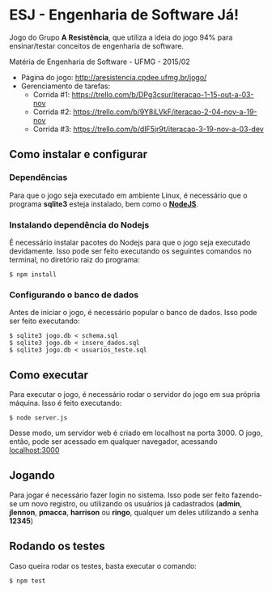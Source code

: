 # ESJ - Engenharia de Software Já!

Jogo do Grupo **A Resistência**, que utiliza a ideia do jogo 94% para ensinar/testar conceitos de engenharia de software.

Matéria de Engenharia de Software - UFMG - 2015/02

* Página do jogo: http://aresistencia.cpdee.ufmg.br/jogo/
* Gerenciamento de tarefas:
  * Corrida #1: https://trello.com/b/DPg3csur/iteracao-1-15-out-a-03-nov
  * Corrida #2: https://trello.com/b/9Y8iLVkF/iteracao-2-04-nov-a-19-nov
  * Corrida #3: https://trello.com/b/dIF5jr9t/iteracao-3-19-nov-a-03-dev


## Como instalar e configurar

### Dependências

Para que o jogo seja executado em ambiente Linux, é necessário que o programa **sqlite3** esteja instalado, bem como o [**NodeJS**](https://nodejs.org/).

### Instalando dependência do Nodejs

É necessário instalar pacotes do Nodejs para que o jogo seja executado devidamente. Isso pode ser feito executando os seguintes comandos no terminal, no diretório raiz do programa:

```
$ npm install
```


### Configurando o banco de dados

Antes de iniciar o jogo, é necessário popular o banco de dados. Isso pode ser feito executando:

```
$ sqlite3 jogo.db < schema.sql
$ sqlite3 jogo.db < insere_dados.sql
$ sqlite3 jogo.db < usuarios_teste.sql
```

## Como executar

Para executar o jogo, é necessário rodar o servidor do jogo em sua própria máquina. Isso é feito executando:

```
$ node server.js
```

Desse modo, um servidor web é criado em localhost na porta 3000. O jogo, então, pode ser acessado em qualquer navegador, acessando [localhost:3000](http://localhost:3000)

## Jogando

Para jogar é necessário fazer login no sistema. Isso pode ser feito fazendo-se um novo registro, ou utilizando os usuários já cadastrados (**admin**, **jlennon**, **pmacca**, **harrison** ou **ringo**, qualquer um deles utilizando a senha **12345**)


## Rodando os testes

Caso queira rodar os testes, basta executar o comando:

```
$ npm test
```

